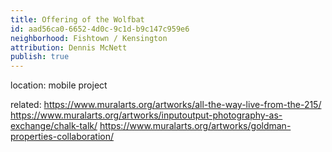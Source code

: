 ```yaml
---
title: Offering of the Wolfbat
id: aad56ca0-6652-4d0c-9c1d-b9c147c959e6
neighborhood: Fishtown / Kensington
attribution: Dennis McNett
publish: true
---
```


location: mobile project


            
related: https://www.muralarts.org/artworks/all-the-way-live-from-the-215/
https://www.muralarts.org/artworks/inputoutput-photography-as-exchange/chalk-talk/
https://www.muralarts.org/artworks/goldman-properties-collaboration/




            
